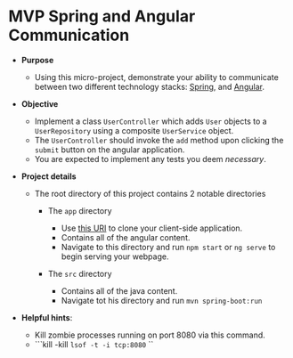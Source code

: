 # MVP Spring and Angular Communication
* **Purpose**
    * Using this micro-project, demonstrate your ability to communicate between two different technology stacks: [Spring](https://spring.io/), and [Angular](https://angular.io/).
    
* **Objective**
    * Implement a class `UserController` which adds `User` objects to a `UserRepository` using a composite `UserService` object.
    * The `UserController` should invoke the `add` method upon clicking the `submit` button on the angular application.
    * You are expected to implement any tests you deem _necessary_.

* **Project details**
    * The root directory of this project contains 2 notable directories
        * The `app` directory
            * Use [this URI](https://github.com/Zipcoder/angular-spring-service-client.git) to clone your client-side application. 
            * Contains all of the angular content.
            * Navigate to this directory and run `npm start` or `ng serve` to begin serving your webpage.
            
        * The `src` directory
            * Contains all of the java content.
            * Navigate tot his directory and run `mvn spring-boot:run`
            
* **Helpful hints**:
    * Kill zombie processes running on port 8080 via this command.
    * ```kill -kill `lsof -t -i tcp:8080` ``
